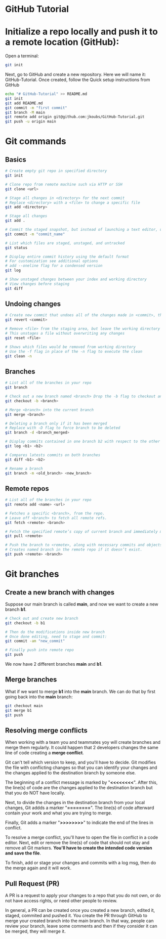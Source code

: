 # GitHub Tutorial 

# Initialize a repo locally and push it to a remote location (GitHub):

Open a terminal:

```bash
git init
```

Next, go to GitHub and create a new repository.
Here we will name it: GitHub-Tutorial.
Once created, follow the Quick setup instructions from GitHub

```bash
echo "# GitHub-Tutorial" >> README.md
git init
git add README.md
git commit -m "first commit"
git branch -M main
git remote add origin git@github.com:jkoubs/GitHub-Tutorial.git
git push -u origin main
```

# Git commands

## Basics
```bash
# Create empty git repo in specified directory
git init

# Clone repo from remote machine such via HTTP or SSH
git clone <url>

# Stage all changes in <directory> for the next commit
# Replace <directory> with a <file> to change a specific file
git add <directory>

# Stage all changes
git add .

# Commit the staged snapshot, but instead of launching a text editor, use "commit_name" as the commit message
git commit -m "commit_name"

# List which files are staged, unstaged, and untracked
git status

# Display entire commit history using the default format
# For customization see additional options
# add --oneline flag for a condensed version
git log

# Show unstaged changes between your index and working directory
# View changes before staging
git diff
```
## Undoing changes

```bash
# Create new commit that undoes all of the changes made in <commit>, then,apply it to the current branch
git revert <commit>

# Remove <file> from the staging area, but leave the working directory unchanged. 
# This unstages a file without overwriting any changes
git reset <file>

# Shows which files would be removed from working directory
# Use the -f flag in place of the -n flag to execute the clean
git clean -n
```

## Branches

```bash
# List all of the branches in your repo
git branch

# Check out a new branch named <branch> Drop the -b flag to checkout an existing branch
git checkout -b <branch>

# Merge <branch> into the current branch
git merge <branch>

# Deleting a branch only if it has been merged
# Replace with -D flag to force branch to be deleted
git branch -d <branch_merged>

# Display commits contained in one branch b2 with respect to the other one b1.
git log <b1> <b2>

# Compares latests commits on both branches
git diff <b1> <b2>

# Rename a branch
git branch -m <old_branch> <new_branch>
```

## Remote repos

```bash
# List all of the branches in your repo
git remote add <name> <url>

# Fetches a specific <branch>, from the repo. 
# Leave off <branch> to fetch all remote refs.
git fetch <remote> <branch>

# Fetch the specified remote’s copy of current branch and immediately merge it into the local copy.
git pull <remote>

# Push the branch to <remote>, along with necessary commits and objects. 
# Creates named branch in the remote repo if it doesn’t exist.
git push <remote> <branch>
```

# Git branches

   ## Create a new branch with changes

Suppose our main branch is called <strong>main</strong>, and now we want to create a new branch <strong>b1</strong>.

```bash
# Check out and create new branch
git checkout -b b1

# Then do the modifications inside new branch
# Once done editing, need to stage and commit:
git commit -am "new_commit"

# Finally push into remote repo
git push
```
We now have 2 different branches <strong>main</strong> and <strong>b1</strong>.

## Merge branches


What if we want to merge <strong>b1</strong> into the <strong>main</strong> branch. We can do that by first going back into the <strong>main</strong> branch:

```bash
git checkout main
git merge b1
git push
```
## Resolving merge conflicts

When working with a team you and teammates yoy will create branches and merge them regularly. It could happen that 2 developers changes the same line of code creating a <strong>merge conflict</strong>.

Git can't tell which version to keep, and you'll have to decide. Git modifies the file with conflicting changes so that you can identify your changes and the changes applied to the destination branch by someone else.

The beginning of a conflict message is marked by "<strong><<<<<<<<</strong>".
After this, the line(s) of code are the changes applied to the destination branch but that you do NOT have locally.

Next, to divide the changes in the destination branch from your local changes, Git addds a marker "<strong>========</strong>". The line(s) of code afterward contain your work and what you are trying to merge.

Finally, Git adds a marker "<strong>>>>>>>>></strong>" to indicate the end of the lines in conflict.

To resolve a merge conflict, you'll have to open the file in conflict in a code editor. Next, edit or remove the line(s) of code that should not stay and remove all Git markers. <strong>You'll have to create the intended code version and save the file</strong>.

To finish, add or stage your changes and commits with a log msg, then do the merge again and it will work.

## Pull Request (PR)

A PR is a request to apply your changes to a repo that you do not own, or do not have access rights, or need other people to review.

In general, a PR can be created once you created a new branch, edited it, staged, commited and pushed it. You create the PR through GitHub to merge your created branch into the main branch. In that way, people can review your branch, leave some comments and then if they consider it can be merged, they will merge it.
